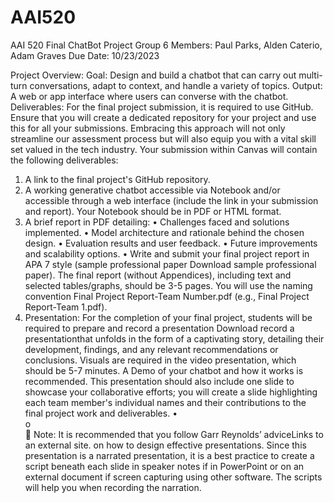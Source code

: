 # AAI520
AAI 520 Final ChatBot Project
Group 6
Members: Paul Parks, Alden Caterio, Adam Graves
Due Date: 10/23/2023

Project Overview:
Goal: Design and build a chatbot that can carry out multi-turn conversations, adapt to context, and handle a variety of topics.
Output: A web or app interface where users can converse with the chatbot.
Deliverables:
For the final project submission, it is required to use GitHub. Ensure that you will create a dedicated repository for your project and use this for all your submissions. Embracing this approach will not only streamline our assessment process but will also equip you with a vital skill set valued in the tech industry.
Your submission within Canvas will contain the following deliverables:
1.	A link to the final project's GitHub repository.  
2.	A working generative chatbot accessible via Notebook and/or accessible through a web interface (include the link in your submission and report). Your Notebook should be in PDF or HTML format.
3.	A brief report in PDF detailing:
•	Challenges faced and solutions implemented.
•	Model architecture and rationale behind the chosen design.
•	Evaluation results and user feedback.
•	Future improvements and scalability options.
•	Write and submit your final project report in APA 7 style (sample professional paper Download sample professional paper). The final report (without Appendices), including text and selected tables/graphs, should be 3-5 pages. You will use the naming convention Final Project Report-Team Number.pdf (e.g., Final Project Report-Team 1.pdf).
4.	Presentation: For the completion of your final project, students will be required to prepare and record a presentation Download record a presentationthat unfolds in the form of a captivating story, detailing their development, findings, and any relevant recommendations or conclusions. Visuals are required in the video presentation, which should be 5-7 minutes. A Demo of your chatbot and how it works is recommended. This presentation should also include one slide to showcase your collaborative efforts; you will create a slide highlighting each team member's individual names and their contributions to the final project work and deliverables.
•	
o	
	Note: It is recommended that you follow Garr Reynolds’ adviceLinks to an external site. on how to design effective presentations. Since this presentation is a narrated presentation, it is a best practice to create a script beneath each slide in speaker notes if in PowerPoint or on an external document if screen capturing using other software. The scripts will help you when recording the narration.



